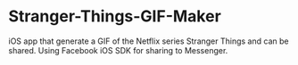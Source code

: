 # Stranger-Things-GIF-Maker
iOS app that generate a GIF of the Netflix series Stranger Things and can be shared. Using Facebook iOS SDK for sharing to Messenger.


